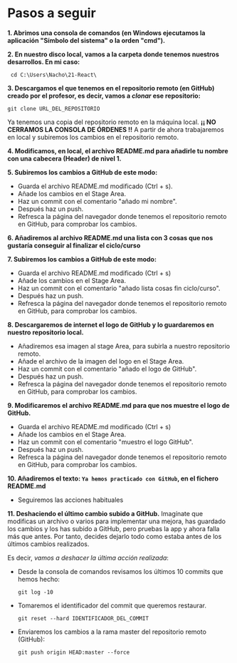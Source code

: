# Pasos a seguir

**1. Abrimos una consola de comandos (en Windows ejecutamos la aplicación "Símbolo del sistema" o la orden "cmd").**

**2. En nuestro disco local, vamos a la carpeta donde tenemos nuestros desarrollos. En mi caso:**
   ```
    cd C:\Users\Nacho\21-React\
   ```

**3. Descargamos el que tenemos en el repositorio remoto (en GitHub) creado por el profesor, es decir, vamos a *clonar* ese repositorio:**
   ```
   git clone URL_DEL_REPOSITORIO
   ```
Ya tenemos una copia del repositorio remoto en la máquina local. 
**¡¡ NO CERRAMOS LA CONSOLA DE ÓRDENES !!**
A partir de ahora trabajaremos en local y subiremos los cambios en el repositorio remoto.

**4. Modificamos, en local, el archivo README.md para añadirle tu nombre con una cabecera (Header) de nivel 1.**

**5. Subiremos los cambios a GitHub de este modo:**

- Guarda el archivo README.md modificado (Ctrl + s).
- Añade los cambios en el Stage Area.
- Haz un commit con el comentario "añado mi nombre".
- Después haz un push.
- Refresca la página del navegador donde tenemos el repositorio remoto en GitHub, para comprobar los cambios.

**6. Añadiremos al archivo README.md una lista con 3 cosas que nos gustaría conseguir al finalizar el ciclo/curso**

**7. Subiremos los cambios a GitHub de este modo:**

- Guarda el archivo README.md modificado (Ctrl + s)
- Añade los cambios en el Stage Area.
- Haz un commit con el comentario "añado lista cosas fin ciclo/curso".
- Después haz un push.
- Refresca la página del navegador donde tenemos el repositorio remoto en GitHub, para comprobar los cambios.

**8. Descargaremos de internet el logo de GitHub y lo guardaremos en nuestro repositorio local.**
    
- Añadiremos esa imagen al stage Area, para subirla a nuestro repositorio remoto.
- Añade el archivo de la imagen del logo en el Stage Area.
- Haz un commit con el comentario "añado el logo de GitHub".
- Después haz un push.
- Refresca la página del navegador donde tenemos el repositorio remoto en GitHub, para comprobar los cambios.

**9. Modificaremos el archivo README.md para que nos muestre el logo de GitHub.**
- Guarda el archivo README.md modificado (Ctrl + s)
- Añade los cambios en el Stage Area.
- Haz un commit con el comentario "muestro el logo GitHub".
- Después haz un push.
- Refresca la página del navegador donde tenemos el repositorio remoto en GitHub, para comprobar los cambios.

**10. Añadiremos el texto: `Ya hemos practicado con GitHub`, en el fichero README.md**
- Seguiremos las acciones habituales

**11. Deshaciendo el último cambio subido a GitHub.**
Imagínate que modificas un archivo o varios para implementar una mejora, has guardado los cambios y los has subido a GitHub, pero pruebas la app y ahora falla más que antes. Por tanto, decides dejarlo todo como estaba antes de los últimos cambios realizados.

Es decir, *vamos a deshacer la última acción realizada*:

- Desde la consola de comandos revisamos los últimos 10 commits que hemos hecho: 
    ```
    git log -10
    ```

 - Tomaremos el identificador del commit que queremos restaurar.
    ```
    git reset --hard IDENTIFICADOR_DEL_COMMIT
    ```
 - Enviaremos los cambios a la rama master del repositorio remoto (GitHub):
    ```
    git push origin HEAD:master --force
    ```
